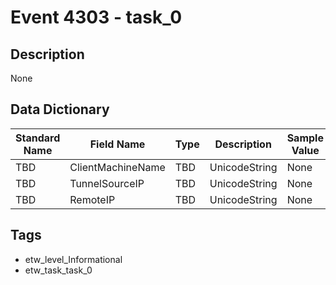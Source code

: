 # Event 4303 - task_0

## Description
None

## Data Dictionary
|Standard Name|Field Name|Type|Description|Sample Value|
|---|---|---|---|---|
|TBD|ClientMachineName|TBD|UnicodeString|None|None|
|TBD|TunnelSourceIP|TBD|UnicodeString|None|None|
|TBD|RemoteIP|TBD|UnicodeString|None|None|

## Tags
* etw_level_Informational
* etw_task_task_0